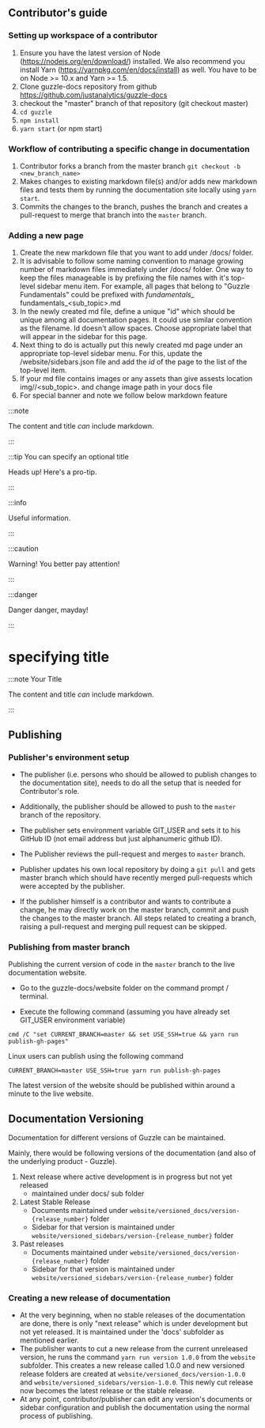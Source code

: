
## Contributor's guide

### Setting up workspace of a contributor

1. Ensure you have the latest version of Node (https://nodejs.org/en/download/) installed. We also recommend you install Yarn (https://yarnpkg.com/en/docs/install) as well. You have to be on Node >= 10.x and Yarn >= 1.5.
1. Clone guzzle-docs repository from github https://github.com/justanalytics/guzzle-docs
1. checkout the "master" branch of that repository (git checkout master)
1. `cd guzzle`
1. `npm install`
1. `yarn start` (or npm start)


### Workflow of contributing a specific change in documentation

1. Contributor forks a branch from the master branch `git checkout -b <new_branch_name>`
1. Makes changes to existing markdown file(s) and/or adds new markdown files and tests them by running the documentation site locally using `yarn start`.
1. Commits the changes to the branch, pushes the branch and creates a pull-request to merge that branch into the `master` branch.


### Adding a new page

1. Create the new markdown file that you want to add under /docs/ folder. 
1. It is advisable to follow some naming convention to manage growing number of markdown files immediately under /docs/ folder. One way to keep the files manageable is by prefixing the file names with it's top-level sidebar menu item. For example, all pages that belong to "Guzzle Fundamentals" could be prefixed with *fundamentals_* fundamentals_<sub_topic>.md
1. In the newly created md file, define a unique "id" which should be unique among all documentation pages. It could use similar convention as the filename. Id doesn't allow spaces. Choose appropriate label that will appear in the sidebar for this page.
1. Next thing to do is actually put this newly created md page under an appropriate top-level sidebar menu. For this, update the /website/sidebars.json file and add the *id* of the page to the list of the top-level item.
1. If your md file contains images or any assets than give assests location img/<topic>/<sub_topic>.<extension> and change image path in your docs file
1. For special banner and note we follow below markdown feature 

:::note

The content and title *can* include markdown.

:::

:::tip You can specify an optional title

Heads up! Here's a pro-tip.

:::

:::info

Useful information.

:::

:::caution

Warning! You better pay attention!

:::

:::danger

Danger danger, mayday!

:::

# specifying title

:::note Your Title

The content and title *can* include markdown.

:::

## Publishing 

### Publisher's environment setup

* The publisher (i.e. persons who should be allowed to publish changes to the documentation site), needs to do all the setup that is needed for Contributor's role.

* Additionally, the publisher should be allowed to push to the `master` branch of the repository.

* The publisher sets environment variable GIT_USER and sets it to his GitHub ID (not email address but just alphanumeric github ID).

* The Publisher reviews the pull-request and merges to `master` branch.

* Publisher updates his own local repository by doing a `git pull` and gets master branch which should have recently merged pull-requests which were accepted by the publisher.

* If the publisher himself is a contributor and wants to contribute a change, he may directly work on the master branch, commit and push the changes to the master branch. All steps related to creating a branch, raising a pull-request and merging pull request can be skipped. 


### Publishing from master branch

Publishing the current version of code in the `master` branch to the live documentation website. 


* Go to the guzzle-docs/website folder on the command prompt / terminal. 

* Execute the following command (assuming you have already set GIT_USER environment variable)

`cmd /C "set CURRENT_BRANCH=master && set USE_SSH=true && yarn run publish-gh-pages"`

Linux users can publish using the following command

`CURRENT_BRANCH=master USE_SSH=true yarn run publish-gh-pages`

The latest version of the website should be published within around a minute to the live website.


## Documentation Versioning

Documentation for different versions of Guzzle can be maintained.

Mainly, there would be following versions of the documentation (and also of the underlying product - Guzzle).

1. Next release where active development is in progress but not yet released
    * maintained under docs/ sub folder
2. Latest Stable Release
    * Documents maintained under `website/versioned_docs/version-{release_number}` folder
    * Sidebar for that version is maintained under `website/versioned_sidebars/version-{release_number}` folder
3. Past releases
    * Documents maintained under `website/versioned_docs/version-{release_number}` folder
    * Sidebar for that version is maintained under `website/versioned_sidebars/version-{release_number}` folder
    
### Creating a new release of documentation

* At the very beginning, when no stable releases of the documentation are done, there is only "next release" which is under development but not yet released. It is maintained under the 'docs' subfolder as mentioned earlier.
* The publisher wants to cut a new release from the current unreleased version, he runs the command `yarn run version 1.0.0` from the `website` subfolder. This creates a new release called 1.0.0 and new versioned release folders are created at `website/versioned_docs/version-1.0.0` and `website/versioned_sidebars/version-1.0.0`. This newly cut release now becomes the latest release or the stable release.
* At any point, contributor/publisher can edit any version's documents or sidebar configuration and publish the documentation using the normal process of publishing.
